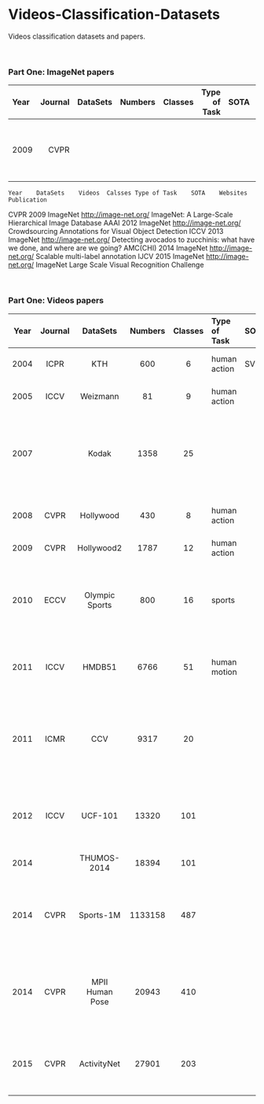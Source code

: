 # Videos-Classification-Datasets
Videos classification datasets and papers.


&nbsp; 
&nbsp;  
###  Part One: ImageNet papers
Year | Journal | DataSets | Numbers | Classes| Type of Task| SOTA | Homepage | Publication |
:----|--------:|---------:|--------:|-------:|------------:|-----:|---------:|:------------:
2009 |  CVPR   |    |   | | |  |  [IMAGENET](http://image-net.org/) | [ ImageNet: A Large-Scale Hierarchical Image Database](http://image-net.org/static_files/papers/imagenet_cvpr09.pdf)|


								
	Year	DataSets	Videos	Calsses	Type of Task	SOTA	Websites	Publication
CVPR	2009	ImageNet					http://image-net.org/	 ImageNet: A Large-Scale Hierarchical Image Database
 AAAI 	2012	ImageNet					http://image-net.org/	Crowdsourcing Annotations for Visual Object Detection
ICCV	2013	ImageNet					http://image-net.org/	Detecting avocados to zucchinis: what have we done, and where are we going?
AMC(CHI)	2014	ImageNet					http://image-net.org/	Scalable multi-label annotation
IJCV	2015	ImageNet					http://image-net.org/	ImageNet Large Scale Visual Recognition Challenge



&nbsp; 
&nbsp;  
###  Part One: Videos papers
|Year | Journal | DataSets | Numbers | Classes| Type of Task| SOTA | Homepage | Publication |
|:---:|:-------:|:--------:|:-------:|:------:|:------------|:-----|:---------|:------------|
2004 |	ICPR   | KTH	  |600	    |6       |human action |SVM   | [Recognition of human actions](https://www.csc.kth.se/cvap/actions/) | --- |
2005 |	ICCV   |Weizmann  |81	    |9       |human action |	  |[Actions as Space-Time Shapes](http://www.wisdom.weizmann.ac.il/~vision/SpaceTimeActions.html) | [Actions as Space-Time Shapes](http://www.wisdom.weizmann.ac.il/~vision/VideoAnalysis/Demos/SpaceTimeActions/SpaceTimeActions_pami07.pdf) |
2007 |	       |Kodak	  |1358     |	25   |	           |	  |[Kodak's consumer video benchmark data set](https://www.ee.columbia.edu/ln/dvmm/consumervideo/) |	[Kodak consumer video benchmark data set: concept definition and annotation ]() |
2008 |	CVPR   |Hollywood |	430 |	8    |human action |	  |[Ivan Laptev lab](https://www.di.ens.fr/~laptev/download.html)  | [Learning realistic human actions from movies](http://www.irisa.fr/vista/Papers/2008_cvpr_laptev.pdf) |
2009 |	CVPR   |Hollywood2|1787     |	12   |human action |	  |[Ivan Laptev lab](https://www.di.ens.fr/~laptev/download.html) | [Actions in Context](http://www.irisa.fr/vista/Papers/2009_cvpr_marszalek.pdf) |
2010 |	ECCV   |Olympic Sports|	800 |	16   |sports	   |      |[standford vison lab](http://vision.stanford.edu/Datasets/OlympicSports/) |	[Modeling Temporal Structure of Decomposable Motion Segments for Activity Classification](http://vision.stanford.edu/documents/NieblesChenFei-Fei_ECCV2010.pdf) |
2011 |	ICCV   |HMDB51	  |6766	    |51      |human motion |	  | [HMDB](https://deepai.org/dataset/hmdb-51)	| [HMDB: A Large Video Database for Human Motion Recognition](http://cbcl.mit.edu/publications/ps/Kuehne_etal_iccv11.pdf) |
2011 |	ICMR   |CCV	  |9317     |20	     |		   |      |[CCV Database](https://www.ee.columbia.edu/ln/dvmm/CCV/) | [Consumer Video Understanding: A Benchmark Database and An Evaluation of Human and Machine Performance](https://www.ee.columbia.edu/ln/dvmm/publications/11/icmr11-consumervideo.pdf) |
2012 |	ICCV   |UCF-101	  |13320    |	101  |		   |	  |[UCF101 – Action Recognition Data Set](https://www.crcv.ucf.edu/research/data-sets/ucf101/) | [UCF101: A Dataset of 101 Human Actions Classes From Videos in The Wild](https://www.ee.columbia.edu/ln/dvmm/publications/11/icmr11-consumervideo.pdf) |
2014 |        |THUMOS-2014|18394    |	101  |		   |	  |[THUMOS Challenge 2014](http://crcv.ucf.edu/THUMOS14/home.html)	|   |
2014 |	CVPR  |	Sports-1M |1133158  |	487  |		   |	  |[Sports-1M](https://cs.stanford.edu/people/karpathy/deepvideo/)      | [Large-scale Video Classification with Convolutional Neural Networks](https://ieeexplore.ieee.org/document/6909619) |
2014 |	CVPR  |MPII Human Pose|20943|	410  |		   |	  |[MPII Human Pose Dataset](http://human-pose.mpi-inf.mpg.de/) | [2D Human Pose Estimation: New Benchmark and State of the Art Analysis](https://ieeexplore.ieee.org/document/6909866) |
2015 |	CVPR  |ActivityNet| 27901   |	203  |		   |	  |[ACTIVITYNET](http://activity-net.org/) | [ActivityNet: A Large-Scale Video Benchmark for Human Activity Understanding](https://ieeexplore.ieee.org/document/7298698) |




